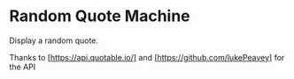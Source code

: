# Random Quote Machine

Display a random quote.

Thanks to [https://api.quotable.io/] and [https://github.com/lukePeavey] for the API